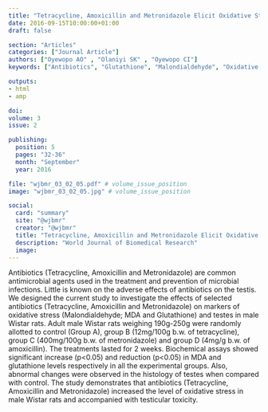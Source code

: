 ```yaml
---
title: "Tetracycline, Amoxicillin and Metronidazole Elicit Oxidative Stress-Induced Testicular Toxicity in Male Rats"
date: 2016-09-15T10:00:00+01:00
draft: false

section: "Articles"
categories: ["Journal Article"]
authors: ["Oyewopo AO" , "Olaniyi SK" , "Oyewopo CI"]
keywords: ["Antibiotics", "Glutathione", "Malondialdehyde", "Oxidative Stress", "Testi"]

outputs: 
- html
- amp

doi:
volume: 3
issue: 2

publishing:
  position: 5
  pages: "32-36"
  month: "September"
  year: 2016

file: "wjbmr_03_02_05.pdf" # volume_issue_position
image: "wjbmr_03_02_05.jpg" # volume_issue_position

social:
  card: "summary"
  site: "@wjbmr"
  creator: "@wjbmr"
  title: "Tetracycline, Amoxicillin and Metronidazole Elicit Oxidative Stress-Induced Testicular Toxicity in Male Rats"
  description: "World Journal of Biomedical Research"
  image:
---
```

Antibiotics (Tetracycline, Amoxicillin and Metronidazole) are common antimicrobial agents used in the
treatment and prevention of microbial infections. Little is known on the adverse effects of antibiotics on the
testis. We designed the current study to investigate the effects of selected antibiotics (Tetracycline, Amoxicillin
and Metronidazole) on markers of oxidative stress (Malondialdehyde; MDA and Glutathione) and testes in
male Wistar rats. Adult male Wistar rats weighing 190g-250g were randomly allotted to control (Group A),
group B (12mg/100g b.w. of tetracycline), group C (400mg/100g b.w. of metronidazole) and group D (4mg/g
b.w. of amoxicillin). The treatments lasted for 2 weeks. Biochemical assays showed significant increase
(p<0.05) and reduction (p<0.05) in MDA and glutathione levels respectively in all the experimental groups.
Also, abnormal changes were observed in the histology of testes when compared with control. The study
demonstrates that antibiotics (Tetracycline, Amoxicillin and Metronidazole) increased the level of oxidative
stress in male Wistar rats and accompanied with testicular toxicity.